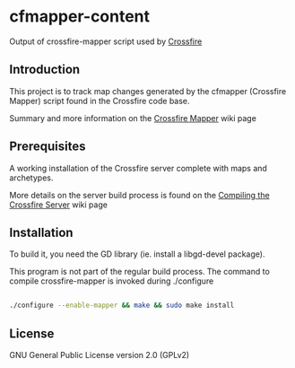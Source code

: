 # cfmapper-content

Output of crossfire-mapper script used by [Crossfire](https://sourceforge.net/projects/crossfire/)

## Introduction

This project is to track map changes generated by the cfmapper (Crossfire Mapper) script found in the Crossfire code base.

Summary and more information on the [Crossfire Mapper](http://wiki.cross-fire.org/dokuwiki/doku.php/maps:tools:crossfire-mapper) wiki page

## Prerequisites

A working installation of the Crossfire server complete with maps and archetypes.

More details on the server build process is found on the [Compiling the Crossfire Server](http://wiki.cross-fire.org/dokuwiki/doku.php/server:server_compiling) wiki page

## Installation

To build it, you need the GD library (ie. install a libgd-devel package).

This program is not part of the regular build process. The command to compile crossfire-mapper is invoked during ./configure

```bash

./configure --enable-mapper && make && sudo make install

```

## License

GNU General Public License version 2.0 (GPLv2)